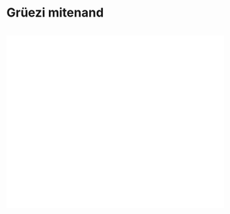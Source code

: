 # Grüezi mitenand

<div align="center">
	<br>
		<img src="header.svg" width="800" height="400">
	<br>
</div>
